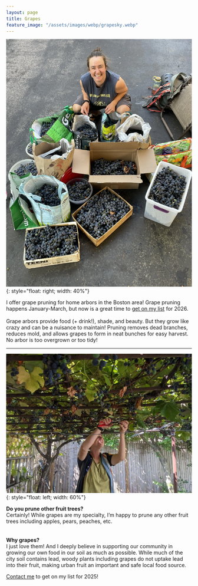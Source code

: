 ```yaml
---
layout: page
title: Grapes
feature_image: "/assets/images/webp/grapesky.webp"
---
```


![](/assets/images/webp/mograpebags.webp){: style="float: right; width: 40%"}

I offer grape pruning for home arbors in the Boston area! Grape pruning happens January-March, but now is a great time to [get on my list](https://mokatzchristy.com/contact.html) for 2026.\
\
Grape arbors provide food (+ drink!), shade, and beauty. But they grow like crazy and can be a nuisance to maintain! Pruning removes dead branches, reduces mold, and allows grapes to form in neat bunches for easy harvest. No arbor is too overgrown or too tidy!

---

![](/assets/images/webp/image000002.webp){: style="float: left; width: 60%"}

**Do you prune other fruit trees?**\
Certainly! While grapes are my specialty, I’m happy to prune any other fruit trees including apples, pears, peaches, etc.
\
\
\
**Why grapes?**\
I just love them! And I deeply believe in supporting our community in growing our own food in our soil as much as possible. While much of the city soil contains lead, woody plants including grapes do not uptake lead into their fruit, making urban fruit an important and safe local food source.

[Contact me](https://mokatzchristy.com/contact.html) to get on my list for 2025!
